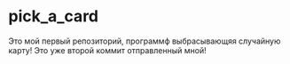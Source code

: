 # pick_a_card
Это мой первый репозиторий, программф выбрасывающяя случайную карту!
Это уже второй коммит отправленный мной!
